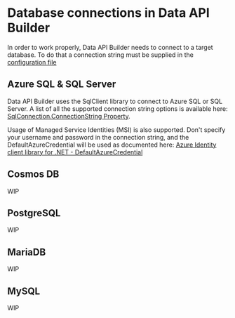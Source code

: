 # Database connections in Data API Builder

In order to work properly, Data API Builder needs to connect to a target database. To do that a connection string must be supplied in the [configuration file](./configuration-file.md)

## Azure SQL & SQL Server

Data API Builder uses the SqlClient library to connect to Azure SQL or SQL Server. A list of all the supported connection string options is available here: [SqlConnection.ConnectionString Property](https://learn.microsoft.com/dotnet/api/system.data.sqlclient.sqlconnection.connectionstring).

Usage of Managed Service Identities (MSI) is also supported. Don't specify your username and password in the connection string, and the DefaultAzureCredential will be used as documented here: [Azure Identity client library for .NET - DefaultAzureCredential](https://learn.microsoft.com/dotnet/api/overview/azure/Identity-readme#defaultazurecredential)

## Cosmos DB

WIP

## PostgreSQL

WIP

## MariaDB

WIP

## MySQL

WIP
